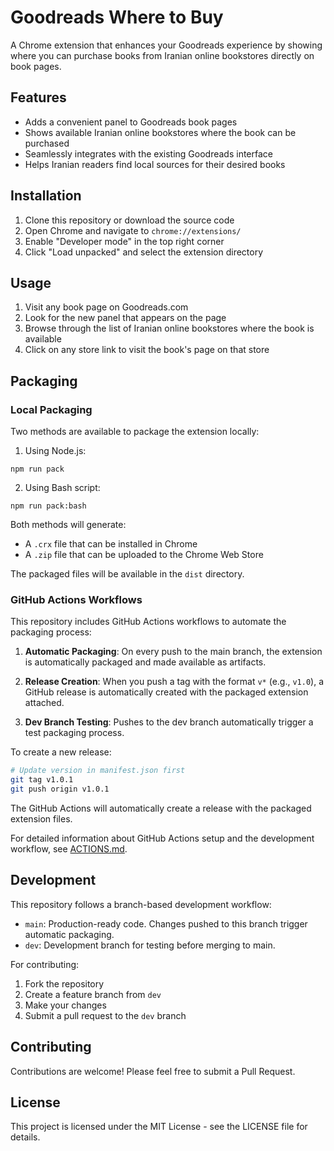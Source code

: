 # Goodreads Where to Buy

A Chrome extension that enhances your Goodreads experience by showing where you can purchase books from Iranian online bookstores directly on book pages.

## Features

- Adds a convenient panel to Goodreads book pages
- Shows available Iranian online bookstores where the book can be purchased
- Seamlessly integrates with the existing Goodreads interface
- Helps Iranian readers find local sources for their desired books

## Installation

1. Clone this repository or download the source code
2. Open Chrome and navigate to `chrome://extensions/`
3. Enable "Developer mode" in the top right corner
4. Click "Load unpacked" and select the extension directory

## Usage

1. Visit any book page on Goodreads.com
2. Look for the new panel that appears on the page
3. Browse through the list of Iranian online bookstores where the book is available
4. Click on any store link to visit the book's page on that store

## Packaging

### Local Packaging

Two methods are available to package the extension locally:

1. Using Node.js:

```
npm run pack
```

2. Using Bash script:

```
npm run pack:bash
```

Both methods will generate:

- A `.crx` file that can be installed in Chrome
- A `.zip` file that can be uploaded to the Chrome Web Store

The packaged files will be available in the `dist` directory.

### GitHub Actions Workflows

This repository includes GitHub Actions workflows to automate the packaging process:

1. **Automatic Packaging**: On every push to the main branch, the extension is automatically packaged and made available as artifacts.

2. **Release Creation**: When you push a tag with the format `v*` (e.g., `v1.0`), a GitHub release is automatically created with the packaged extension attached.

3. **Dev Branch Testing**: Pushes to the dev branch automatically trigger a test packaging process.

To create a new release:

```bash
# Update version in manifest.json first
git tag v1.0.1
git push origin v1.0.1
```

The GitHub Actions will automatically create a release with the packaged extension files.

For detailed information about GitHub Actions setup and the development workflow, see [ACTIONS.md](.github/ACTIONS.md).

## Development

This repository follows a branch-based development workflow:

- `main`: Production-ready code. Changes pushed to this branch trigger automatic packaging.
- `dev`: Development branch for testing before merging to main.

For contributing:

1. Fork the repository
2. Create a feature branch from `dev`
3. Make your changes
4. Submit a pull request to the `dev` branch

## Contributing

Contributions are welcome! Please feel free to submit a Pull Request.

## License

This project is licensed under the MIT License - see the LICENSE file for details.
